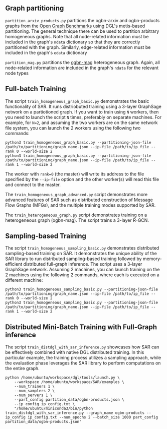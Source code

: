 ## Graph partitioning

``partition_arxiv_products.py`` partitions the ogbn-arxiv and ogbn-products  graphs from the [Open Graph Benchmarks](https://ogb.stanford.edu/) using DGL's metis-based partitioning. The general technique there can be used to partition arbitrary homogeneous graphs. Note that all node-related information must be included in the graph's ``ndata`` dictionary so that they are correctly partitioned with the graph. Similarly, edge-related information must be included in the graph's ``edata`` dictionary

``partition_mag.py`` partitions the [ogbn-mag](https://ogb.stanford.edu/docs/nodeprop/#ogbn-mag) heterogeneous graph. Again, all node-related information are included in the graph's ``ndata`` for the relevant node types

## Full-batch Training

The script ``train_homogeneous_graph_basic.py`` demonstrates the basic functionality of SAR. It runs distriobuted training using a 3-layer GraphSage network on a partiotioned graph. If you want to train using ``N`` workers, then you need to launch the script ``N`` times, preferably on separate machines. For example, for ``N=2``, and assuming the two workers are on the same network file system, you can launch the 2 workers using the following two commands:

```shell
python3 train_homogeneous_graph_basic.py --partitioning-json-file /path/to/partitioning/graph_name.json --ip-file /path/to/ip_file --rank 0 --world-size 2
python3 train_homogeneous_graph_basic.py --partitioning-json-file /path/to/partitioning/graph_name.json --ip-file /path/to/ip_file --rank 1 --world-size 2

```
The worker with ``rank=0`` (the master)  will write its address to the file specified by the ``--ip-file`` option and the other worker(s) will read this file and connect to the master.


The ``train_homogeneous_graph_advanced.py`` script demonstrates more advanced features of SAR such as distributed construction of Message Flow Graphs (MFGs), and the multiple training modes supported by SAR. 

The ``train_heterogeneous_graph.py`` script demonstrates training on a heterogeneous graph (ogbn-mag). The script trains a 3-layer R-GCN.


## Sampling-based Training
The script ``train_homogeneous_sampling_basic.py`` demonstrates distributed sampling-based training on SAR. It demonstrates the unique ability of  the SAR library to run distributed sampling-based training followed by memory-efficient distributed full-graph inference. The script uses a 3-layer GraphSage network. Assuming 2 machines, you can launch training on the 2 machines using the following 2 commands, where each is executed on a different machine:

```shell
python3 train_homogeneous_sampling_basic.py --partitioning-json-file /path/to/partitioning/graph_name.json --ip-file /path/to/ip_file --rank 0 --world-size 2
python3 train_homogeneous_sampling_basic.py --partitioning-json-file /path/to/partitioning/graph_name.json --ip-file /path/to/ip_file --rank 1 --world-size 2

```

## Distributed Mini-Batch Training with Full-Graph inference
The script ``train_distdgl_with_sar_inference.py`` showcases how SAR can be effectively combined with native DGL distributed training. In this particular example, the training process utilizes a sampling approach, while the evaluation phase leverages the SAR library to perform computations on the entire graph.
```shell
python /home/ubuntu/workspace/dgl/tools/launch.py \
    --workspace /home/ubuntu/workspace/SAR/examples \
    --num_trainers 1 \
    --num_samplers 2 \
    --num_servers 1 \
    --part_config partition_data/ogbn-products.json \
    --ip_config ip_config.txt \
    "/home/ubuntu/miniconda3/bin/python train_distdgl_with_sar_inference.py --graph_name ogbn-products --ip_config ip_config.txt --num_epochs 2 --batch_size 1000 part_config partition_data/ogbn-products.json"
```

